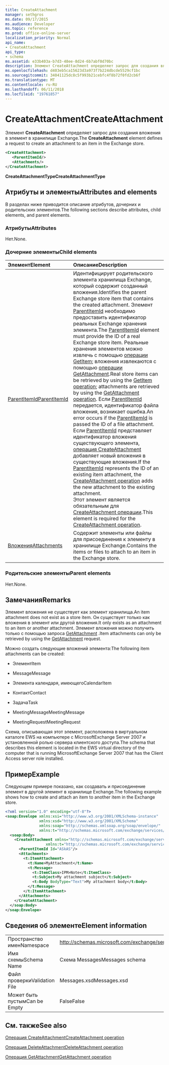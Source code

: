 ```yaml
---
title: CreateAttachment
manager: sethgros
ms.date: 09/17/2015
ms.audience: Developer
ms.topic: reference
ms.prod: office-online-server
localization_priority: Normal
api_name:
- CreateAttachment
api_type:
- schema
ms.assetid: e33b403a-b7d3-48ee-8d24-6b7abf0d70bc
description: Элемент CreateAttachment определяет запрос для создания вложения в элемент в хранилище Exchange.
ms.openlocfilehash: d403eb5ca15623d3a973f7b224dbcde5529cf1bc
ms.sourcegitcommit: 34041125dc8c5f993b21cebfc4f8b72f0fd2cb6f
ms.translationtype: MT
ms.contentlocale: ru-RU
ms.lasthandoff: 06/11/2018
ms.locfileid: "19761857"
---
```

# <a name="createattachment"></a><span data-ttu-id="1a4e1-103">CreateAttachment</span><span class="sxs-lookup"><span data-stu-id="1a4e1-103">CreateAttachment</span></span>

<span data-ttu-id="1a4e1-104">Элемент **CreateAttachment** определяет запрос для создания вложения в элемент в хранилище Exchange.</span><span class="sxs-lookup"><span data-stu-id="1a4e1-104">The **CreateAttachment** element defines a request to create an attachment to an item in the Exchange store.</span></span> 
  
```xml
<CreateAttachment>
   <ParentItemId/>
   <Attachments/>
</CreateAttachment>
```

 <span data-ttu-id="1a4e1-105">**CreateAttachmentType**</span><span class="sxs-lookup"><span data-stu-id="1a4e1-105">**CreateAttachmentType**</span></span>
## <a name="attributes-and-elements"></a><span data-ttu-id="1a4e1-106">Атрибуты и элементы</span><span class="sxs-lookup"><span data-stu-id="1a4e1-106">Attributes and elements</span></span>

<span data-ttu-id="1a4e1-107">В разделах ниже приводится описание атрибутов, дочерних и родительских элементов.</span><span class="sxs-lookup"><span data-stu-id="1a4e1-107">The following sections describe attributes, child elements, and parent elements.</span></span>
  
### <a name="attributes"></a><span data-ttu-id="1a4e1-108">Атрибуты</span><span class="sxs-lookup"><span data-stu-id="1a4e1-108">Attributes</span></span>

<span data-ttu-id="1a4e1-109">Нет.</span><span class="sxs-lookup"><span data-stu-id="1a4e1-109">None.</span></span>
  
### <a name="child-elements"></a><span data-ttu-id="1a4e1-110">Дочерние элементы</span><span class="sxs-lookup"><span data-stu-id="1a4e1-110">Child elements</span></span>

|<span data-ttu-id="1a4e1-111">**Элемент**</span><span class="sxs-lookup"><span data-stu-id="1a4e1-111">**Element**</span></span>|<span data-ttu-id="1a4e1-112">**Описание**</span><span class="sxs-lookup"><span data-stu-id="1a4e1-112">**Description**</span></span>|
|:-----|:-----|
|[<span data-ttu-id="1a4e1-113">ParentItemId</span><span class="sxs-lookup"><span data-stu-id="1a4e1-113">ParentItemId</span></span>](parentitemid.md) <br/> |<span data-ttu-id="1a4e1-114">Идентифицирует родительского элемента хранилища Exchange, который содержит созданный вложения.</span><span class="sxs-lookup"><span data-stu-id="1a4e1-114">Identifies the parent Exchange store item that contains the created attachment.</span></span> <span data-ttu-id="1a4e1-115">Элемент [ParentItemId](parentitemid.md) необходимо предоставить идентификатор реальных Exchange хранения элемента.</span><span class="sxs-lookup"><span data-stu-id="1a4e1-115">The [ParentItemId](parentitemid.md) element must provide the ID of a real Exchange store item.</span></span> <span data-ttu-id="1a4e1-116">Реальные хранения элементов можно извлечь с помощью [операции GetItem](getitem-operation.md); вложения извлекаются с помощью [операции GetAttachment](getattachment-operation.md).</span><span class="sxs-lookup"><span data-stu-id="1a4e1-116">Real store items can be retrieved by using the [GetItem operation](getitem-operation.md); attachments are retrieved by using the [GetAttachment operation](getattachment-operation.md).</span></span> <span data-ttu-id="1a4e1-117">Если [ParentItemId](parentitemid.md) передается, идентификатор файла вложения, возникает ошибка.</span><span class="sxs-lookup"><span data-stu-id="1a4e1-117">An error occurs if the [ParentItemId](parentitemid.md) is passed the ID of a file attachment.</span></span> <span data-ttu-id="1a4e1-118">Если [ParentItemId](parentitemid.md) представляет идентификатор вложения существующего элемента, [операция CreateAttachment](createattachment-operation.md) добавляет новый вложения в существующие вложения.</span><span class="sxs-lookup"><span data-stu-id="1a4e1-118">If the [ParentItemId](parentitemid.md) represents the ID of an existing item attachment, the [CreateAttachment operation](createattachment-operation.md) adds the new attachment to the existing attachment.</span></span>  <br/> <span data-ttu-id="1a4e1-119">Этот элемент является обязательным для [CreateAttachment операции](createattachment-operation.md).</span><span class="sxs-lookup"><span data-stu-id="1a4e1-119">This element is required for the [CreateAttachment operation](createattachment-operation.md).</span></span>  <br/> |
|[<span data-ttu-id="1a4e1-120">Вложения</span><span class="sxs-lookup"><span data-stu-id="1a4e1-120">Attachments</span></span>](attachments-ex15websvcsotherref.md) <br/> |<span data-ttu-id="1a4e1-121">Содержит элементы или файлы для присоединения к элементу в хранилище Exchange.</span><span class="sxs-lookup"><span data-stu-id="1a4e1-121">Contains the items or files to attach to an item in the Exchange store.</span></span>  <br/> |
   
### <a name="parent-elements"></a><span data-ttu-id="1a4e1-122">Родительские элементы</span><span class="sxs-lookup"><span data-stu-id="1a4e1-122">Parent elements</span></span>

<span data-ttu-id="1a4e1-123">Нет.</span><span class="sxs-lookup"><span data-stu-id="1a4e1-123">None.</span></span>
  
## <a name="remarks"></a><span data-ttu-id="1a4e1-124">Замечания</span><span class="sxs-lookup"><span data-stu-id="1a4e1-124">Remarks</span></span>

<span data-ttu-id="1a4e1-125">Элемент вложения не существует как элемент хранилища.</span><span class="sxs-lookup"><span data-stu-id="1a4e1-125">An item attachment does not exist as a store item.</span></span> <span data-ttu-id="1a4e1-126">Он существует только как вложения в элемент или другой вложения.</span><span class="sxs-lookup"><span data-stu-id="1a4e1-126">It only exists as an attachment to an item or another attachment.</span></span> <span data-ttu-id="1a4e1-127">Элемент вложения можно получить только с помощью запроса [GetAttachment](getattachment.md) .</span><span class="sxs-lookup"><span data-stu-id="1a4e1-127">Item attachments can only be retrieved by using the [GetAttachment](getattachment.md) request.</span></span> 
  
<span data-ttu-id="1a4e1-128">Можно создать следующие вложений элемента:</span><span class="sxs-lookup"><span data-stu-id="1a4e1-128">The following item attachments can be created:</span></span>
  
- <span data-ttu-id="1a4e1-129">Элемент</span><span class="sxs-lookup"><span data-stu-id="1a4e1-129">Item</span></span>
    
- <span data-ttu-id="1a4e1-130">Message</span><span class="sxs-lookup"><span data-stu-id="1a4e1-130">Message</span></span>
    
- <span data-ttu-id="1a4e1-131">Элемента календаря, имеющего</span><span class="sxs-lookup"><span data-stu-id="1a4e1-131">CalendarItem</span></span>
    
- <span data-ttu-id="1a4e1-132">Контакт</span><span class="sxs-lookup"><span data-stu-id="1a4e1-132">Contact</span></span>
    
- <span data-ttu-id="1a4e1-133">Задача</span><span class="sxs-lookup"><span data-stu-id="1a4e1-133">Task</span></span>
    
- <span data-ttu-id="1a4e1-134">MeetingMessage</span><span class="sxs-lookup"><span data-stu-id="1a4e1-134">MeetingMessage</span></span>
    
- <span data-ttu-id="1a4e1-135">MeetingRequest</span><span class="sxs-lookup"><span data-stu-id="1a4e1-135">MeetingRequest</span></span>
    
<span data-ttu-id="1a4e1-136">Схема, описывающая этот элемент, расположена в виртуальном каталоге EWS на компьютере с MicrosoftExchange Server 2007 и установленной ролью сервера клиентского доступа.</span><span class="sxs-lookup"><span data-stu-id="1a4e1-136">The schema that describes this element is located in the EWS virtual directory of the computer that is running MicrosoftExchange Server 2007 that has the Client Access server role installed.</span></span>
  
## <a name="example"></a><span data-ttu-id="1a4e1-137">Пример</span><span class="sxs-lookup"><span data-stu-id="1a4e1-137">Example</span></span>

<span data-ttu-id="1a4e1-138">Следующем примере показано, как создавать и присоединение элемент в другой элемент в хранилище Exchange.</span><span class="sxs-lookup"><span data-stu-id="1a4e1-138">The following example shows how to create and attach an item to another item in the Exchange store.</span></span>
  
```XML
<?xml version="1.0" encoding="utf-8"?>
<soap:Envelope xmlns:xsi="http://www.w3.org/2001/XMLSchema-instance"
               xmlns:xsd="http://www.w3.org/2001/XMLSchema"
               xmlns:soap="http://schemas.xmlsoap.org/soap/envelope/"
               xmlns:t="http://schemas.microsoft.com/exchange/services/2006/types">
  <soap:Body>
    <CreateAttachment xmlns="http://schemas.microsoft.com/exchange/services/2006/messages" 
                  xmlns:t="http://schemas.microsoft.com/exchange/services/2006/types">
      <ParentItemId Id="ASkAS"/>
      <Attachments>
        <t:ItemAttachment>
          <t:Name>MyAttachment</t:Name>
          <t:Message>
            <t:ItemClass>IPM>Note</t:ItemClass>
            <t:Subject>My attachment subject</t:Subject>
            <t:Body BodyType="Text">My attachment body</t:Body>
          </t:Message>
        </t:ItemAttachment>
      </Attachments>
    </CreateAttachment>
  </soap:Body>
</soap:Envelope>
```

## <a name="element-information"></a><span data-ttu-id="1a4e1-139">Сведения об элементе</span><span class="sxs-lookup"><span data-stu-id="1a4e1-139">Element information</span></span>

|||
|:-----|:-----|
|<span data-ttu-id="1a4e1-140">Пространство имен</span><span class="sxs-lookup"><span data-stu-id="1a4e1-140">Namespace</span></span>  <br/> |http://schemas.microsoft.com/exchange/services/2006/messages  <br/> |
|<span data-ttu-id="1a4e1-141">Имя схемы</span><span class="sxs-lookup"><span data-stu-id="1a4e1-141">Schema Name</span></span>  <br/> |<span data-ttu-id="1a4e1-142">Схема Messages</span><span class="sxs-lookup"><span data-stu-id="1a4e1-142">Messages schema</span></span>  <br/> |
|<span data-ttu-id="1a4e1-143">Файл проверки</span><span class="sxs-lookup"><span data-stu-id="1a4e1-143">Validation File</span></span>  <br/> |<span data-ttu-id="1a4e1-144">Messages.xsd</span><span class="sxs-lookup"><span data-stu-id="1a4e1-144">Messages.xsd</span></span>  <br/> |
|<span data-ttu-id="1a4e1-145">Может быть пустым</span><span class="sxs-lookup"><span data-stu-id="1a4e1-145">Can be Empty</span></span>  <br/> |<span data-ttu-id="1a4e1-146">False</span><span class="sxs-lookup"><span data-stu-id="1a4e1-146">False</span></span>  <br/> |
   
## <a name="see-also"></a><span data-ttu-id="1a4e1-147">См. также</span><span class="sxs-lookup"><span data-stu-id="1a4e1-147">See also</span></span>



[<span data-ttu-id="1a4e1-148">Операция CreateAttachment</span><span class="sxs-lookup"><span data-stu-id="1a4e1-148">CreateAttachment operation</span></span>](createattachment-operation.md)
  
[<span data-ttu-id="1a4e1-149">Операция DeleteAttachment</span><span class="sxs-lookup"><span data-stu-id="1a4e1-149">DeleteAttachment operation</span></span>](deleteattachment-operation.md)
  
[<span data-ttu-id="1a4e1-150">Операция GetAttachment</span><span class="sxs-lookup"><span data-stu-id="1a4e1-150">GetAttachment operation</span></span>](getattachment-operation.md)

